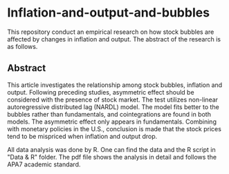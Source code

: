 # Inflation-and-output-and-bubbles
This repository conduct an empirical research on how stock bubbles are affected by changes in inflation and output. The abstract of the research is as follows.

## Abstract
This article investigates the relationship among stock bubbles, inflation and output. Following preceding studies, asymmetric effect should be considered with the presence of stock market. The test utilizes non-linear autoregressive distributed lag (NARDL) model. The model fits better to the bubbles rather than fundamentals, and cointegrations are found in both models. The asymmetric effect only appears in fundamentals. Combining with monetary policies in the U.S., conclusion is made that the stock prices tend to be mispriced when inflation and output drop.
 
All data analysis was done by R. One can find the data and the R script in "Data & R" folder. The pdf file shows the analysis in detail and follows the APA7 academic standard.
